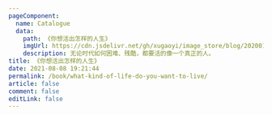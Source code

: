 ```yaml
---
pageComponent:
  name: Catalogue
  data:
    path: 《你想活出怎样的人生》
    imgUrl: https://cdn.jsdelivr.net/gh/xugaoyi/image_store/blog/20200112160453.png
    description: 无论时代如何困难、残酷，都要活的像一个真正的人。
title: 《你想活出怎样的人生》
date: 2021-08-08 19:21:44
permalink: /book/what-kind-of-life-do-you-want-to-live/
article: false
comment: false
editLink: false
---
```

